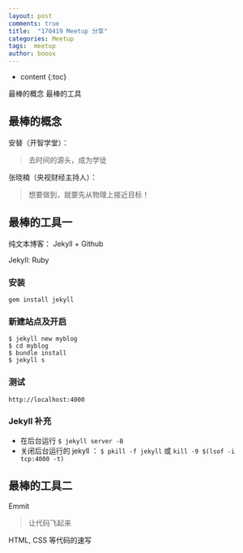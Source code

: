 ```yaml
---
layout: post
comments: true
title:  "170419 Meetup 分享"
categories: Meetup
tags:  meetup
author: booox
---
```


* content
{:toc}

最棒的概念
最棒的工具



## 最棒的概念

安替（开智学堂）：

> 去时间的源头，成为学徒

张晓楠（央视财经主持人）：

> 想要做到，就要先从物理上接近目标！


## 最棒的工具一

纯文本博客： Jekyll + Github

Jekyll: Ruby

### 安装

`gem install jekyll`

### 新建站点及开启

```
$ jekyll new myblog
$ cd myblog
$ bundle install
$ jekyll s
```

### 测试

`http://localhost:4000`

### Jekyll 补充

* 在后台运行 `$ jekyll server -B`
* 关闭后台运行的 jekyll ： `$ pkill -f jekyll` 或 `kill -9 $(lsof -i tcp:4000 -t)`


## 最棒的工具二

Emmit

> 让代码飞起来

HTML, CSS 等代码的速写
